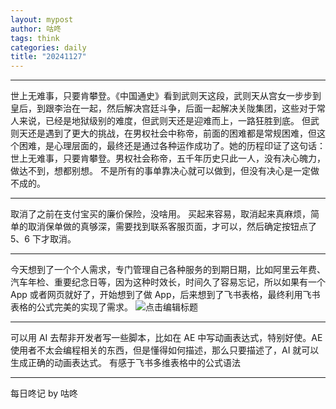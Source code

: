 ```yaml
---
layout: mypost
author: 咕咚
tags: think
categories: daily
title: "20241127"
---
```



---
世上无难事，只要肯攀登。《中国通史》看到武则天这段，武则天从宫女一步步到皇后，到跟李治在一起，然后解决宫廷斗争，后面一起解决关陇集团，这些对于常人来说，已经是地狱级别的难度，但武则天还是迎难而上，一路狂胜到底。
但武则天还是遇到了更大的挑战，在男权社会中称帝，前面的困难都是常规困难，但这个困难，是心理层面的，最终还是通过各种运作成功了。她的历程印证了这句话：世上无难事，只要肯攀登。男权社会称帝，五千年历史只此一人，没有决心魄力，做达不到，想都别想。
不是所有的事单靠决心就可以做到，但没有决心是一定做不成的。

---
取消了之前在支付宝买的廉价保险，没啥用。
买起来容易，取消起来真麻烦，简单的取消保单做的真够深，需要找到联系客服页面，才可以，然后确定按钮点了 5、6 下才取消。

---
今天想到了一个个人需求，专门管理自己各种服务的到期日期，比如阿里云年费、汽车年检、重要纪念日等，因为这种时效长，时间久了容易忘记，所以如果有一个 App 或者网页就好了，开始想到了做 App，后来想到了飞书表格，最终利用飞书表格的公式完美的实现了需求。
![点击编辑标题](https://cdn.jsdelivr.net/gh/maoruibin/assets@master/2024/11/27/20241127202735744.png)


---
可以用 AI 去帮非开发者写一些脚本，比如在 AE 中写动画表达式，特别好使。AE 使用者不太会编程相关的东西，但是懂得如何描述，那么只要描述了，AI 就可以生成正确的动画表达式。
有感于飞书多维表格中的公式语法

---
 
每日咚记
by 咕咚
